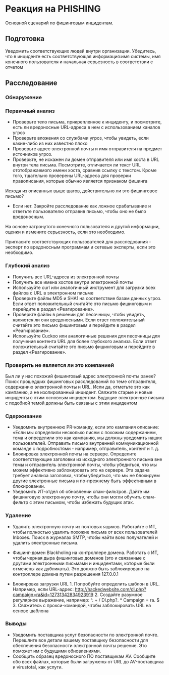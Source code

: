 # Реакция на PHISHING
Основной сценарий по фишинговым инцидентам.

## Подготовка

Уведомить соответствующих людей внутри организации.
Убедитесь, что в инциденте есть соответствующая информация:имя системы, имя конечного пользователя и начальная серьезность в соответствии с отчетом

## Расследование

### Обнаружение
### Первичный анализ
  + Проверьте тело письма, прикрепленное к инциденту, и посмотрите, есть ли вредоносные URL-адреса в нем с использованием каналов угроз
  + Проверьте вложения со службами угроз, чтобы увидеть, если какие-либо из них известно плохо
  + Проверьте адрес электронной почты и имя отправителя на предмет источников угроз.
  + Проверьте, не искажен ли домен отправителя или имя хоста в URL внутри тела письма. Посмотрите, отличается ли текст URL ототображаемого имени хоста, сравнив ссылку с текстом. Кроме того, тщательно проверены URL-адреса для проверки правописания, которые обычно является признаком фишинга
 
 Исходя из описанных выше шагов, действительно ли это фишинговое письмо?
  + Если нет. Закройте расследование как ложное срабатывание и ответьте пользователю отправив письмо, чтобы оно не было вредоносным. 
  
На основе затронутого конечного пользователя и другой информации, оценки и измените серьезность, если это необходимо.
  
Пригласите соответствующих пользователей для расследования - эксперт по вредоносным программам и сетевые эксперты, если это необходимо.
  
### Глубокий анализ

  + Получить все URL-адреса из электронной почты
  + Получить все имена хостов внутри электронной почты
  + Используйте curl или аналогичный инструмент для загрузки всех файлов с URL в электронном письме
  + Проверьте файлы MD5 и SHA1 на соответствие базам данных угроз. Если ответ положительный считайте это письмо фишинговым и перейдите в раздел «Реагирование».
  + Проверьте файлы в решении для песочницы, чтобы увидеть, являются ли они вредоносными. Если ответ положительный считайте это письмо фишинговым и перейдите в раздел «Реагирование».
  + Используйте Cuckoo или аналогичные решения для песочницы для получения контента URL для более глубокого анализа. Если ответ положительный считайте это письмо фишинговым и перейдите в раздел «Реагирование».
  
### Проверить не является ли это компанией
  
  Был ли у нас похожий фишинговый адрес электронной почты ранее? Поиск прошедших фишинговых расследований по теме отправителя, содержанию электронной почты и URL. Исли да, отметьте это как кампанию, а не изолированный инцидент. Свяжите старые и новые инциденты с этим основным инцидентом. Будущие электронные письма с подобной темой должны быть связаны с этим инцидентом

### Сдерживание

+ Уведомить внутреннюю PR-команду, если это кампания описание: «Если мы определили несколько писем с похожим содержанием, тема и определили это как кампанию, мы должны уведомить наших пользователей. Отправить письмо внутренней коммуникационной команде с подробностями - например, отправитель, контент и т. д.
+ Блокировка электронной почты на сервере. Определите соответствующие заголовки из исходного электронного письма вне темы и отправитель электронной почты, чтобы убедиться, что мы можем эффективно заблокировать это на сервере. Эта задача требует анализа заголовка, чтобы убедиться, что мы не блокируем другие электронные письма и по-прежнему быть эффективным в блокировании.
+ Уведомить ИТ-отдел об обновлении спам-фильтров. Дайте им фишинговую электронную почту, чтобы они могли обучить спам-фильтр с этим письмом, чтобы избежать будущих атак.

### Удаление

+  Удалить электронную почту из почтовых ящиков. Работайте с ИТ, чтобы полностью удалить похожие письма от всех пользователей Inboxes. Поиск в журналах SMTP, чтобы найти всех получателей и удалить электронные письма.
+ Фишинг-домен Blackholing на контроллере домена. Работать с ИТ, чтобы черная дыра фишинговых доменов (это и связанные с другими электронными письмами и инцидентами, которые были отмечены как дубликаты). Это должно быть заблокировано на контроллере домена путем разрешения 127.0.0.1

+ Блокировка загрузки URL
         1. Попробуйте определить шаблон в URL. Например, если URL-адрес: http://hackedwebsite.com/dl.php?campaign=ra&id=12731342834923919
         2. Создайте разумное регулярное выражение, например: ^. + / Dl.php?. * Campaign = ra. $
         3. Свяжитесь с прокси-командой, чтобы заблокировать URL на основе шаблона

### Выводы
+ Уведомить поставщика услуг безопасности по электронной почте. Перешлите все детали вашему поставщику безопасности для обеспечения безопасности электронной почты решение. Это поможет им с будущими обновлениями.
 + Сообщить образец вредоносного ПО поставщикам AV. Сообщите обо всех файлах, которые были загружены от URL до AV-поставщика и virustotal, как услуги.
 
  
  


